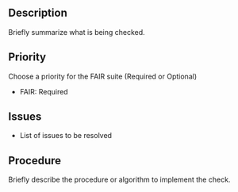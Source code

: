 ## Description

Briefly summarize what is being checked.

## Priority

Choose a priority for the FAIR suite (Required or Optional)

- FAIR: Required

## Issues
- List of issues to be resolved

## Procedure

Briefly describe the procedure or algorithm to implement the check.

